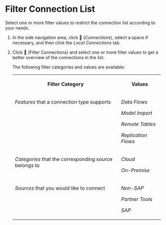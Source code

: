 <!-- loio31f10753fd0e4a6b978d762a04e3bd8a -->

<link rel="stylesheet" type="text/css" href="../css/sap-icons.css"/>

# Filter Connection List

Select one or more filter values to restrict the connection list according to your needs.

1.  In the side navigation area, click <span class="FPA-icons"></span> \(*Connections*\), select a space if necessary, and then click the *Local Connections* tab.

2.  Click <span class="FPA-icons"></span> \(Filter Connections\) and select one or more filter values to get a better overview of the connections in the list.

    The following filter categories and values are available:


    <table>
    <tr>
    <th valign="top">

    Filter Category


    
    </th>
    <th valign="top">

    Values


    
    </th>
    </tr>
    <tr>
    <td valign="top">

    *Features* that a connection type supports


    
    </td>
    <td valign="top">

    *Data Flows*

    *Model Import*

    *Remote Tables*

    *Replication Flows*


    
    </td>
    </tr>
    <tr>
    <td valign="top">

    *Categories* that the corresponding source belongs to


    
    </td>
    <td valign="top">

    *Cloud*

    *On-Premise*


    
    </td>
    </tr>
    <tr>
    <td valign="top">

    *Sources* that you would like to connect


    
    </td>
    <td valign="top">

    *Non-SAP*

    *Partner Tools*

    *SAP*


    
    </td>
    </tr>
    </table>
    

